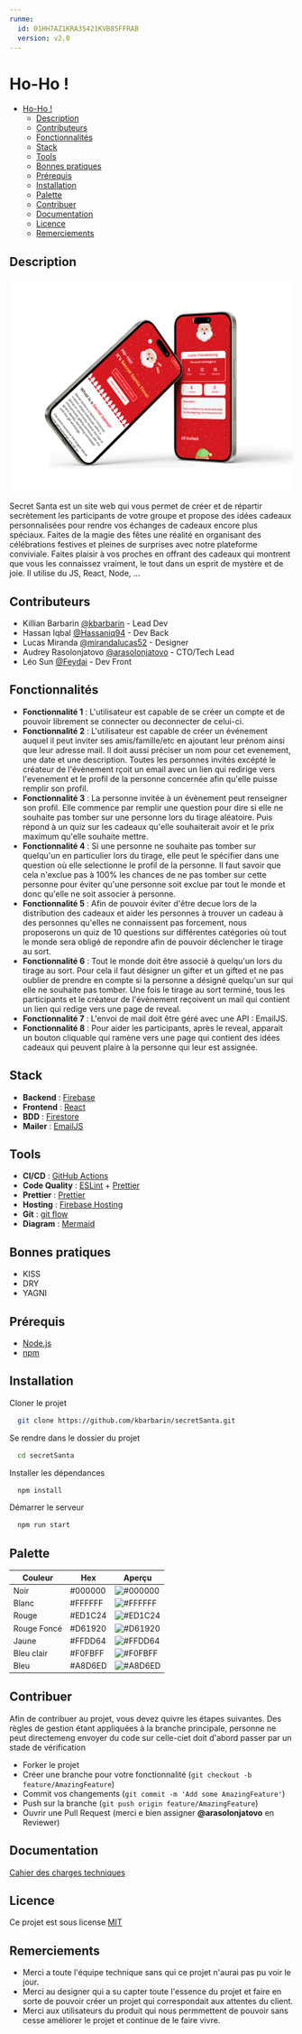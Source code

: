 ```yaml
---
runme:
  id: 01HH7AZ1KRA35421KVB85FFRAB
  version: v2.0
---
```


# Ho-Ho !

- [Ho-Ho !](#ho-ho-!)
   - [Description](#description)
   - [Contributeurs](#contributeurs)
   - [Fonctionnalités](#fonctionnalités)
   - [Stack](#stack)
   - [Tools](#tools)
   - [Bonnes pratiques](#bonnes-pratiques)
   - [Prérequis](#prérequis)
   - [Installation](#installation)
   - [Palette](#palette)
   - [Contribuer](#contribuer)
   - [Documentation](#documentation)
   - [Licence](#licence)
   - [Remerciements](#remerciements)

## Description

![Texte alternatif](./public/assets/MOCKUP.png)

Secret Santa est un site web qui vous permet de créer et de répartir secrètement les participants de votre groupe et propose des idées cadeaux personnalisées pour rendre vos échanges de cadeaux encore plus spéciaux. Faites de la magie des fêtes une réalité en organisant des célébrations festives et pleines de surprises avec notre plateforme conviviale. Faites plaisir à vos proches en offrant des cadeaux qui montrent que vous les connaissez vraiment, le tout dans un esprit de mystère et de joie. Il utilise du JS, React, Node, ...

## Contributeurs

- Killian Barbarin [@kbarbarin](https://www.github.com/kbarbarin) - Lead Dev
- Hassan Iqbal [@Hassaniq94](https://www.github.com/Hassaniq94) - Dev Back
- Lucas Miranda [@mirandalucas52](https://www.github.com/mirandalucas52) - Designer
- Audrey Rasolonjatovo [@arasolonjatovo](https://www.github.com/arasolonjatovo) - CTO/Tech Lead
- Léo Sun [@Feydai](https://www.github.com/Feydai) - Dev Front

## Fonctionnalités

- **Fonctionnalité 1** : L'utilisateur est capable de se créer un compte et de pouvoir librement se connecter ou deconnecter de celui-ci.
- **Fonctionnalité 2** : L'utilisateur est capable de créer un événement auquel il peut inviter ses amis/famille/etc en ajoutant leur prénom ainsi que leur adresse mail. Il doit aussi préciser un nom pour cet evenement, une date et une description. Toutes les personnes invités excépté le créateur de l'évènement rçoit un email avec un lien qui redirige vers l'evenement et le profil de la personne concernée afin qu'elle puisse remplir son profil.
- **Fonctionnalité 3** : La personne invitée à un évènement peut renseigner son profil. Elle commence par remplir une question pour dire si elle ne souhaite pas tomber sur une personne lors du tirage aléatoire. Puis répond à un quiz sur les cadeaux qu'elle souhaiterait avoir et le prix maximum qu'elle souhaite mettre.
- **Fonctionnalité 4** : Si une personne ne souhaite pas tomber sur quelqu'un en particulier lors du tirage, elle peut le spécifier dans une question où elle selectionne le profil de la personne. Il faut savoir que cela n'exclue pas à 100% les chances de ne pas tomber sur cette personne pour éviter qu'une personne soit exclue par tout le monde et donc qu'elle ne soit associer à personne.
- **Fonctionnalité 5** : Afin de pouvoir éviter d'être decue lors de la distribution des cadeaux et aider les personnes à trouver un cadeau à des personnes qu'elles ne connaissent pas forcement, nous proposerons un quiz de 10 questions sur différentes catégories où tout le monde sera obligé de repondre afin de pouvoir déclencher le tirage au sort.
- **Fonctionnalité 6** : Tout le monde doit être associé à quelqu'un lors du tirage au sort. Pour cela il faut désigner un gifter et un gifted et ne pas oublier de prendre en compte si la personne a désigné quelqu'un sur qui elle ne souhaite pas tomber. Une fois le tirage au sort terminé, tous les participants et le créateur de l'évènement reçoivent un mail qui contient un lien qui redige vers une page de reveal.
- **Fonctionnalité 7** : L'envoi de mail doit être géré avec une API : EmailJS.
- **Fonctionnalité 8** : Pour aider les participants, après le reveal, apparait un bouton cliquable qui ramène vers une page qui contient des idées cadeaux qui peuvent plaire à la personne qui leur est assignée.

## Stack

- __Backend__ : [Firebase](https://firebase.google.com/docs?gad_source=1&gclid=CjwKCAiAvdCrBhBREiwAX6-6UkbYsEHST7-r_Yl9NCtNi1q3dQLnCyY2lWpUArllexdYP_0f-9ECkhoCvKcQAvD_BwE&gclsrc=aw.ds&hl=fr)
- **Frontend** : [React](https://reactjs.org/)
- **BDD** : [Firestore](https://firebase.google.com/docs/firestore?hl=fr)
- **Mailer** : [EmailJS](https://www.emailjs.com/docs/)

## Tools

- **CI/CD** : [GitHub Actions](https://github.com/features/actions)
- **Code Quality** : [ESLint](https://eslint.org/) + [Prettier](https://prettier.io/)
- **Prettier** : [Prettier](https://prettier.io/)
- **Hosting** : [Firebase Hosting](https://firebase.google.com/docs/hosting?hl=fr)
- __Git__ : [git flow](https://danielkummer.github.io/git-flow-cheatsheet/index.fr_FR.html)
- **Diagram** : [Mermaid](https://mermaid-js.github.io/mermaid/#/)

## Bonnes pratiques

- KISS
- DRY
- YAGNI

## Prérequis

- [Node.js](https://nodejs.org/en/)
- [npm](https://www.npmjs.com/)

## Installation

Cloner le projet

```bash {"id":"01HH7AZ1KRA35421KVB09G5ZW7"}
  git clone https://github.com/kbarbarin/secretSanta.git
```

Se rendre dans le dossier du projet

```bash {"id":"01HH7AZ1KRA35421KVB1XD752V"}
  cd secretSanta
```

Installer les dépendances

```bash {"id":"01HH7AZ1KRA35421KVB3H2956D"}
  npm install
```

Démarrer le serveur

```bash {"id":"01HH7AZ1KRA35421KVB5P8MV59"}
  npm run start
```

## Palette

| Couleur             | Hex                                                                | Aperçu
| ----------------- | ------------------------------------------------------------------ | -------------------- |
| Noir | #000000 | ![#000000](https://via.placeholder.com/10/000000?text=+)|
| Blanc | #FFFFFF | ![#FFFFFF](https://via.placeholder.com/10/FFFFFF?text=+)|
| Rouge | #ED1C24 | ![#ED1C24](https://via.placeholder.com/10/ED1C24?text=+)|
| Rouge Foncé | #D61920 | ![#D61920](https://via.placeholder.com/10/D61920?text=+)|
| Jaune | #FFDD64 | ![#FFDD64](https://via.placeholder.com/10/FFDD64?text=+)|
| Bleu clair | #F0FBFF | ![#F0FBFF](https://via.placeholder.com/10/F0FBFF?text=+)|
| Bleu | #A8D6ED | ![#A8D6ED](https://via.placeholder.com/10/A8D6ED?text=+)|

## Contribuer

Afin de contribuer au projet, vous devez quivre les étapes suivantes. Des règles de gestion étant appliquées à la branche principale, personne ne peut directemeng envoyer du code sur celle-ciet doit d'abord passer par un stade de vérification

- Forker le projet
- Créer une branche pour votre fonctionnalité (`git checkout -b feature/AmazingFeature`)
- Commit vos changements (`git commit -m 'Add some AmazingFeature'`)
- Push sur la branche (`git push origin feature/AmazingFeature`)
- Ouvrir une Pull Request (merci e bien assigner **@arasolonjatovo** en Reviewer)

## Documentation

[Cahier des charges techniques](./docs/cdct.md)

## Licence

Ce projet est sous license [MIT](https://choosealicense.com/licenses/mit/)

## Remerciements

- Merci a toute l'équipe technique sans qui ce projet n'aurai pas pu voir le jour.
- Merci au designer qui a su capter toute l'essence du projet et faire en sorte de pouvoir créer un projet qui correspondait aux attentes du client.
- Merci aux utilisateurs du produit qui nous permmettent de pouvoir sans cesse améliorer le projet et continue de le faire vivre.

